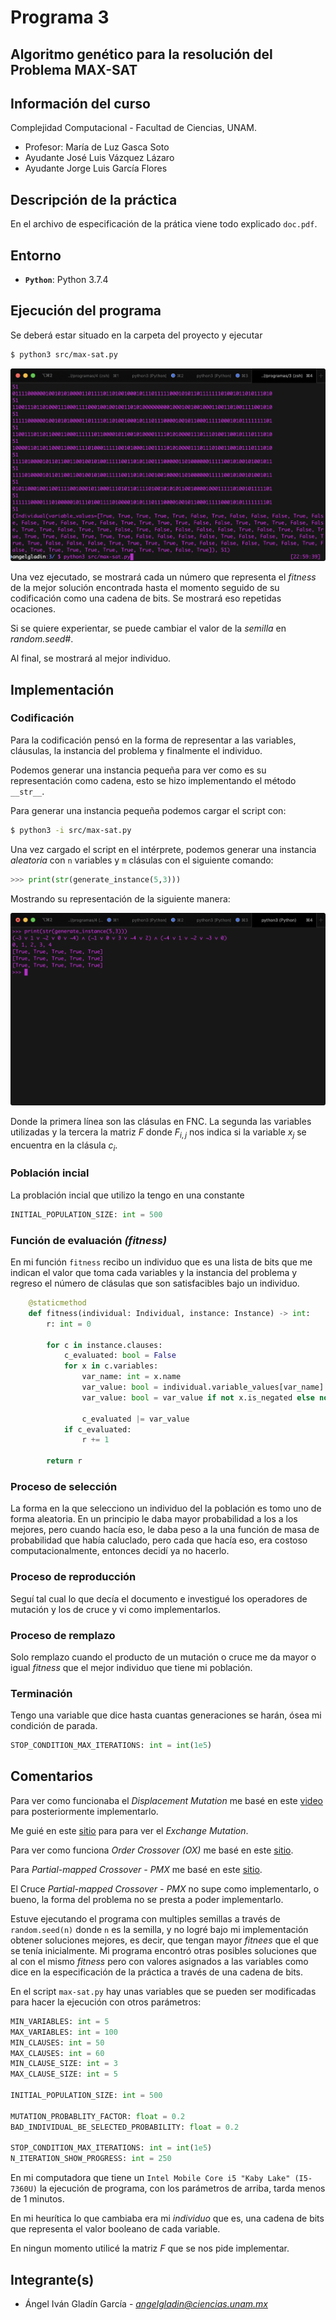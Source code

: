 # Programa 3
## Algoritmo genético para la resolución del Problema **MAX-SAT**


## Información del curso

Complejidad Computacional - Facultad de Ciencias, UNAM.

* Profesor: María de Luz Gasca Soto
* Ayudante	José Luis Vázquez Lázaro
* Ayudante	Jorge Luis García Flores

## Descripción de la práctica

En el archivo de especificación de la prática viene todo explicado 
`doc.pdf`.

## Entorno

* **`Python`**: Python 3.7.4

## Ejecución del programa

Se deberá estar situado en la carpeta del proyecto y ejecutar

```bash
$ python3 src/max-sat.py
```

![](assets/1.png)

Una vez ejecutado, se mostrará cada un número que representa el *fitness* de 
la mejor solución encontrada hasta el momento seguido de su codificación como 
una cadena de bits. Se mostrará eso repetidas ocaciones.


Si se quiere experientar, se puede cambiar el valor de la *semilla* en 
*random.seed#*.

Al final, se mostrará al mejor individuo.

## Implementación

### Codificación

Para la codificación pensó en la forma de representar a las variables, 
cláusulas, la instancia del problema y finalmente el individuo.

Podemos generar una instancia pequeña para ver como es su representación 
como cadena, esto se hizo implementando el método `__str__`.

Para generar una instancia pequeña podemos cargar el script con:

```bash
$ python3 -i src/max-sat.py
```

Una vez cargado el script en el intérprete, podemos generar una instancia 
*aleatoria* con `n` variables y `m` clásulas con el siguiente comando:

```python
>>> print(str(generate_instance(5,3)))
```

Mostrando su representación de la siguiente manera:


![](assets/2.png)

Donde la primera línea son las clásulas en FNC. La segunda las variables 
utilizadas y la tercera la matriz $F$ donde $F_{i,j}$ nos indica si la
variable $x_j$ se encuentra en la clásula $c_i$.


### Población incial

La problación incial que utilizo la tengo en una constante

```python
INITIAL_POPULATION_SIZE: int = 500
```

### Función de evaluación *(fitness)*

En mi función `fitness` recibo un individuo que es una lista de bits que me 
indican el valor que toma cada variables y la instancia del problema y 
regreso el número de clásulas que son satisfacibles bajo un individuo.

```python
    @staticmethod
    def fitness(individual: Individual, instance: Instance) -> int:
        r: int = 0

        for c in instance.clauses:
            c_evaluated: bool = False
            for x in c.variables:
                var_name: int = x.name
                var_value: bool = individual.variable_values[var_name]
                var_value: bool = var_value if not x.is_negated else not var_value

                c_evaluated |= var_value
            if c_evaluated:
                r += 1

        return r
```

### Proceso de selección

La forma en la que selecciono un individuo del la población es tomo uno 
de forma aleatoria. En un principio le daba mayor probabilidad a los a los 
mejores, pero cuando hacía eso, le daba peso a la una función de masa de 
probabilidad que había caluclado, pero cada que hacía eso, era costoso 
computacionalmente, entonces decidí ya no hacerlo.

### Proceso de reproducción

Seguí tal cual lo que decía el documento e investigué los operadores de 
mutación y los de cruce y vi como implementarlos.

### Proceso de remplazo

Solo remplazo cuando el producto de un mutación o cruce me da mayor o igual 
*fitness* que el mejor individuo que tiene mi población.

### Terminación

Tengo una variable que dice hasta cuantas generaciones se harán, 
ósea mi condición de parada.

```python
STOP_CONDITION_MAX_ITERATIONS: int = int(1e5)
```

## Comentarios

Para ver como funcionaba el *Displacement Mutation* me basé en este
[video](https://www.youtube.com/watch?v=UgXDhdPe72M) para posteriormente 
implementarlo.

Me guié en este [sitio](http://mnemstudio.org/genetic-algorithms-mutation.htm) para 
para ver el *Exchange Mutation*.

Para ver como funciona *Order Crossover (OX)* me basé en este
[sitio](http://www.rubicite.com/Tutorials/GeneticAlgorithms/CrossoverOperators/Order1CrossoverOperator.aspx).

Para *Partial-mapped Crossover - PMX* me basé en este 
[sitio](https://www.youtube.com/watch?v=c2ft8AG8JKE&t=39s).

El Cruce *Partial-mapped Crossover - PMX* no supe como implementarlo, o bueno, 
la forma del problema no se presta a poder implementarlo.

Estuve ejecutando el programa con multiples semillas a través de 
`random.seed(n)` donde `n` es la semilla, y no logré bajo mi implementación 
obtener soluciones mejores, es decir, que tengan mayor *fitnees* que el que
se tenía inicialmente. Mi programa encontró otras posibles soluciones que al 
con el mismo *fitness* pero con valores asignados a las variables como dice 
en la especificación de la práctica a través de una cadena de bits.

En el script `max-sat.py` hay unas variables que se pueden ser modificadas para 
hacer la ejecución con otros parámetros:

```python
MIN_VARIABLES: int = 5
MAX_VARIABLES: int = 100
MIN_CLAUSES: int = 50
MAX_CLAUSES: int = 60
MIN_CLAUSE_SIZE: int = 3
MAX_CLAUSE_SIZE: int = 5

INITIAL_POPULATION_SIZE: int = 500

MUTATION_PROBABLITY_FACTOR: float = 0.2
BAD_INDIVIDUAL_BE_SELECTED_PROBABILITY: float = 0.2

STOP_CONDITION_MAX_ITERATIONS: int = int(1e5)
N_ITERATION_SHOW_PROGRESS: int = 250
```

En mi computadora que tiene un `Intel Mobile Core i5 "Kaby Lake" (I5-7360U)` 
la ejecución de programa, con los parámetros de arriba, tarda menos de 1 minutos.

En mi heurítica lo que cambiaba era mi *individuo* que es, una cadena de 
bits que representa el valor booleano de cada variable.

En ningun momento utilicé la matriz $F$ que se nos pide implementar.

## Integrante(s)

* Ángel Iván Gladín García - *angelgladin@ciencias.unam.mx*

